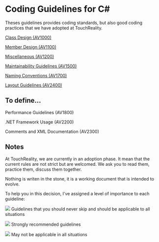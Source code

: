 Coding Guidelines for C#
================

Theses guidelines provides coding standards, but also good coding practices that we have adopted at TouchReality.

[Class Design (AV1000)](_pages/1000_ClassDesignGuidelines.md)

[Member Design (AV1100)](_pages/1100_MemberDesignGuidelines.md)

[Miscellaneous (AV1200)](_pages/1200_MiscellaneousDesignGuidelines.md)

[Maintainability Guidelines (AV1500)](_pages/1500_MaintainabilityGuidelines.md)

[Naming Conventions (AV1700)](_pages/1700_NamingGuidelines.md)

[Layout Guidelines (AV2400)](_pages/2400_LayoutGuidelines.md)

## To define...

Performance Guidelines (AV1800)

.NET Framework Usage (AV2200)

Comments and XML Documentation (AV2300)

## Notes
At TouchReality, we are currently in an adoption phase. It mean that the current rules are not strict but are welcomed.
We ask you to read them, practice them, discuss them together.

Nothing is writen in the stone, it is a working document that is intended to evolve.

To help you in this decision, I’ve assigned a level of importance to each guideline:

![](/assets/images/1.png) Guidelines that you should never skip and should be applicable to all situations

![](/assets/images/2.png) Strongly recommended guidelines

![](/assets/images/3.png) May not be applicable in all situations
